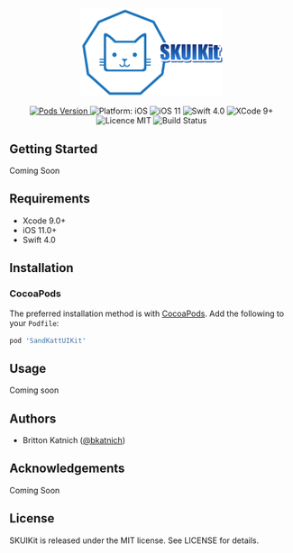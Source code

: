 <p align="center">
    <img width=50% src="https://github.com/bkatnich/iOS-SKUIKit/blob/master/media/SandKattLogo.png">
</p>

<p align="center">
    <a href="http://cocoapods.org/pods/SandKattUIKit">
        <img src="https://img.shields.io/cocoapods/v/SandKattUIKit.svg?style=flat"
             alt="Pods Version">
    </a>
    <img src="https://img.shields.io/badge/platform-iOS-brightgreen.svg" alt="Platform: iOS"/>
    <img src="https://img.shields.io/badge/iOS-11%2B-brightgreen.svg" alt="iOS 11"/>
    <img src="https://img.shields.io/badge/Swift-4.0-brightgreen.svg" alt="Swift 4.0"/>
    <img src="https://img.shields.io/badge/Xcode-9%2B-brightgreen.svg" alt="XCode 9+"/>
    <img src="https://img.shields.io/badge/licence-MIT-blue.svg" alt="Licence MIT"/>
    <img src="https://travis-ci.org/bkatnich/iOS-SKUIKit.svg?branch=master" href="https://travis-ci.org/bkatnich/iOS-SKUIKit" alt="Build Status"/>
</p>


## Getting Started

Coming Soon


## Requirements

- Xcode 9.0+
- iOS 11.0+
- Swift 4.0


## Installation

### CocoaPods

The preferred installation method is with [CocoaPods](https://cocoapods.org). Add the following to your `Podfile`:

```ruby
pod 'SandKattUIKit'
```

## Usage

Coming soon


## Authors

- Britton Katnich ([@bkatnich](https://github.com/bkatnich))


## Acknowledgements

Coming Soon


## License

SKUIKit is released under the MIT license. See LICENSE for details.
